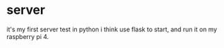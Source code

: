 # server
it's my first server test in python i think use flask to start, and run it on my raspberry pi 4.
